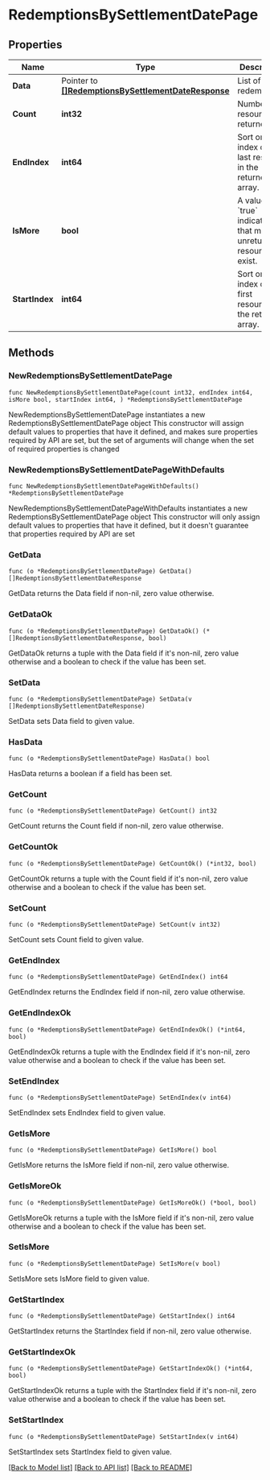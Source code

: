 # RedemptionsBySettlementDatePage

## Properties

Name | Type | Description | Notes
------------ | ------------- | ------------- | -------------
**Data** | Pointer to [**[]RedemptionsBySettlementDateResponse**](RedemptionsBySettlementDateResponse.md) | List of redemptions. | [optional] 
**Count** | **int32** | Number of resources returned. | 
**EndIndex** | **int64** | Sort order index of the last resource in the returned array. | 
**IsMore** | **bool** | A value of &#x60;true&#x60; indicates that more unreturned resources exist. | 
**StartIndex** | **int64** | Sort order index of the first resource in the returned array. | 

## Methods

### NewRedemptionsBySettlementDatePage

`func NewRedemptionsBySettlementDatePage(count int32, endIndex int64, isMore bool, startIndex int64, ) *RedemptionsBySettlementDatePage`

NewRedemptionsBySettlementDatePage instantiates a new RedemptionsBySettlementDatePage object
This constructor will assign default values to properties that have it defined,
and makes sure properties required by API are set, but the set of arguments
will change when the set of required properties is changed

### NewRedemptionsBySettlementDatePageWithDefaults

`func NewRedemptionsBySettlementDatePageWithDefaults() *RedemptionsBySettlementDatePage`

NewRedemptionsBySettlementDatePageWithDefaults instantiates a new RedemptionsBySettlementDatePage object
This constructor will only assign default values to properties that have it defined,
but it doesn't guarantee that properties required by API are set

### GetData

`func (o *RedemptionsBySettlementDatePage) GetData() []RedemptionsBySettlementDateResponse`

GetData returns the Data field if non-nil, zero value otherwise.

### GetDataOk

`func (o *RedemptionsBySettlementDatePage) GetDataOk() (*[]RedemptionsBySettlementDateResponse, bool)`

GetDataOk returns a tuple with the Data field if it's non-nil, zero value otherwise
and a boolean to check if the value has been set.

### SetData

`func (o *RedemptionsBySettlementDatePage) SetData(v []RedemptionsBySettlementDateResponse)`

SetData sets Data field to given value.

### HasData

`func (o *RedemptionsBySettlementDatePage) HasData() bool`

HasData returns a boolean if a field has been set.

### GetCount

`func (o *RedemptionsBySettlementDatePage) GetCount() int32`

GetCount returns the Count field if non-nil, zero value otherwise.

### GetCountOk

`func (o *RedemptionsBySettlementDatePage) GetCountOk() (*int32, bool)`

GetCountOk returns a tuple with the Count field if it's non-nil, zero value otherwise
and a boolean to check if the value has been set.

### SetCount

`func (o *RedemptionsBySettlementDatePage) SetCount(v int32)`

SetCount sets Count field to given value.


### GetEndIndex

`func (o *RedemptionsBySettlementDatePage) GetEndIndex() int64`

GetEndIndex returns the EndIndex field if non-nil, zero value otherwise.

### GetEndIndexOk

`func (o *RedemptionsBySettlementDatePage) GetEndIndexOk() (*int64, bool)`

GetEndIndexOk returns a tuple with the EndIndex field if it's non-nil, zero value otherwise
and a boolean to check if the value has been set.

### SetEndIndex

`func (o *RedemptionsBySettlementDatePage) SetEndIndex(v int64)`

SetEndIndex sets EndIndex field to given value.


### GetIsMore

`func (o *RedemptionsBySettlementDatePage) GetIsMore() bool`

GetIsMore returns the IsMore field if non-nil, zero value otherwise.

### GetIsMoreOk

`func (o *RedemptionsBySettlementDatePage) GetIsMoreOk() (*bool, bool)`

GetIsMoreOk returns a tuple with the IsMore field if it's non-nil, zero value otherwise
and a boolean to check if the value has been set.

### SetIsMore

`func (o *RedemptionsBySettlementDatePage) SetIsMore(v bool)`

SetIsMore sets IsMore field to given value.


### GetStartIndex

`func (o *RedemptionsBySettlementDatePage) GetStartIndex() int64`

GetStartIndex returns the StartIndex field if non-nil, zero value otherwise.

### GetStartIndexOk

`func (o *RedemptionsBySettlementDatePage) GetStartIndexOk() (*int64, bool)`

GetStartIndexOk returns a tuple with the StartIndex field if it's non-nil, zero value otherwise
and a boolean to check if the value has been set.

### SetStartIndex

`func (o *RedemptionsBySettlementDatePage) SetStartIndex(v int64)`

SetStartIndex sets StartIndex field to given value.



[[Back to Model list]](../README.md#documentation-for-models) [[Back to API list]](../README.md#documentation-for-api-endpoints) [[Back to README]](../README.md)


